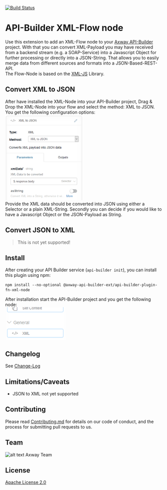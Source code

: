 [![Build Status](https://github.com/Axway-API-Builder-Ext/api-builder-extras/workflows/XML%20Flow-Node%20tests/badge.svg)](https://github.com/Axway-API-Builder-Ext/api-builder-extras/actions?query=XML+Flow)

# API-Builder XML-Flow node

Use this extension to add an XML-Flow node to your [Axway API-Builder](https://docs.axway.com/bundle/API_Builder_4x_allOS_en/page/api_builder.html) project. With that you can convert XML-Payload you may have received from a backend stream (e.g. a SOAP-Service) into a Javascript Object for further processing or directly into a JSON-String. That allows you to easily merge data from different sources and formats into a JSON-Based-REST-API.  
The Flow-Node is based on the [XML-JS](https://www.npmjs.com/package/xml-js) Library.

## Convert XML to JSON
After have installed the XML-Node into your API-Builder project, Drag & Drop the XML-Node into your flow and select the method: XML to JSON. You get the following configuration options:  
![XML Node Settings][node-settings]  
Provide the XML data should be converted into JSON using either a Selector or a plain XML-String.
Secondly you can decide if you would like to have a Javascript Object or the JSON-Payload as String.

## Convert JSON to XML
> This is not yet supported!



## Install
After creating your API Builder service (`api-builder init`), you can install this plugin using npm:

```
npm install --no-optional @axway-api-builder-ext/api-builder-plugin-fn-xml-node
```
After installation start the API-Builder project and you get the following node:  
![XML Node][node-screenshot]

## Changelog
See [Change-Log][6]

## Limitations/Caveats
- JSON to XML not yet supported

## Contributing

Please read [Contributing.md](https://github.com/Axway-API-Management-Plus/Common/blob/master/Contributing.md) for details on our code of conduct, and the process for submitting pull requests to us.  


## Team

![alt text][Axwaylogo] Axway Team

[Axwaylogo]: https://github.com/Axway-API-Management/Common/blob/master/img/AxwayLogoSmall.png  "Axway logo"


## License
[Apache License 2.0](/LICENSE)


[node-settings]: misc/images/xml-flow-node-settings.png
[node-screenshot]: misc/images/xml-flow-node.png

[6]: Changelog.md

